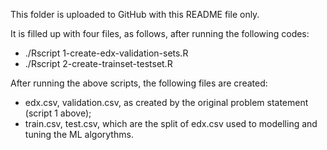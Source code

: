 This folder is uploaded to GitHub with this README file only.

It is filled up with four files, as follows, after running the following codes:
* ./Rscript 1-create-edx-validation-sets.R
* ./Rscript 2-create-trainset-testset.R

After running the above scripts, the following files are created:
* edx.csv, validation.csv, as created by the original problem statement (script 1 above);
* train.csv, test.csv, which are the split of edx.csv used to modelling and tuning the ML algorythms.
